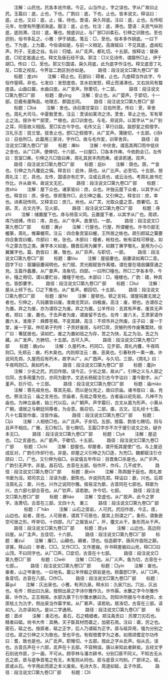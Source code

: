 <!-- { "loadSidebar": true } -->
　　注解：山凥也。凥各本讹作居。今正。山当作止，字之误也。字从广故曰止凥。玉篇曰：底，止也，下也。广韵曰：底，下也，止也。皆本说文。释诂曰：底，止也。又曰：底，止，徯，待也。晋语，戾久将底。注曰：底，止也。左传昭元年，勿使有所壅闭湫底。服注：底，止也。杜注：底，滞也。楚语：夫民气纵则底，底则滞。注曰：底，箸也。按底训止，与厂部□训柔石，引伸之训致也。至也迥别，俗书多乱之。小雅：伊于胡底。笺云：□，至也。俗本多作胡底。一曰下也。下为底，上为葢，今俗语如是，与前一义相足。高唐赋曰：不见其底，虚闻松声。列子，无底之谷。名曰：归墟。从广氐声。都礼切。十五部。按释诂：替戾底，□尼定曷遏止也。释文及唐石经不误。郭注：□义见诗传，谓靡所□止，伊于胡□。传曰：□，至也。郭又引国语，戾久将底，此为底字作注也。释文底音丁礼反，□音之视反。今荠旨二韵区别亦如是。
　　路径：段注说文□第九卷□广部
　　标题：庢zhì
　　注解：碍止也。石部曰：碍者，止也。凡庢碍当作此字，今俗作窒碍。非也。七发曰：发怒庢沓。言水初发怒，碍止而涌沸也。又右扶风有盩庢县。山曲曰盩，水曲曰庢。从广至声。陟栗切，十二部。
　　路径：段注说文□第九卷□广部
　　标题：廮yǐnɡ
　　注解：安止也。从广婴声。于郢切，十一部。巨鹿有廮陶县。地理志、郡国志同。
　　路径：段注说文□第九卷□广部
　　标题：□bá
　　注解：舍也。诗召南甘棠曰：召伯所茇。传曰：茇，草舍也。周礼大司马，中夏敎茇舍。注云：茇读如莱沛之沛。茇舍，草止之也。军有草止之法。按许书艹部茇，艹根也。此□训舍也。与毛、郑说异。以其字从艹从广别之耳，同音故义相因。茇□实古今字也。毛传又云：草行曰跋。跋卽苃之假借字。汉礼乐志：拔兰堂。拔舍止也。卽□之假借字。从广犮声。蒲拨切，十五部。《诗》曰：召伯所□。此葢用三家诗，字作□。故与毛作苃，训草舍异。
　　路径：段注说文□第九卷□广部
　　标题：庳bì
　　注解：中伏舍。谓高其两□而中低伏之舍也。从广□声。便俾切，十六部。一曰屋□，□各本作庳。今依韵会订。左传曰：宫室□庳。引伸之凡□皆曰庳，周礼其民丰肉而庳。或读若逋。双声。
　　路径：段注说文□第九卷□广部
　　标题：庇bì
　　注解：荫也。荫，艹侌也。引伸之为凡覆庇之偁。释言曰：庇休，荫也。从广比声。必至切。十五部。按周礼注：庀，具也。左传，国语亦有庀字。注或云具也，或云治也。考周礼故书庀作比。许从故书，故说文无庀。
　　路径：段注说文□第九卷□广部
　　标题：庶shù
　　注解：屋下众也。诸家皆曰：庶，众也。许独云屋下众者，以其字从广也。释言曰：庶，侈也。侈郑笺作□，此引伸之羲，又引伸之。释言曰：庶，幸也。诗素冠传同。又释言曰：庶几，尙也。从广炗，光取众盛之意。商署切。五部。炗，古文灮字。见火部。
　　路径：段注说文□第九卷□广部
　　标题：庤zhì
　　注解：储置屋下也。庤与偫音义同。云置屋下者，以其字从广也。周颂，庤乃钱镈。传曰：庤，具也。从广寺声。直里切，一部。
　　路径：段注说文□第九卷□广部
　　标题：廙yì
　　注解：行屋也。行屋，所谓幄也。许书巾部无幄篆，周礼，帷幕幄帟。注云：四合象宫室曰幄，王所居之帐也。疏引颜延之纂要四合象宫曰幄。巾部曰：帐，张也。木部曰：橦者，帐柱也。帐有梁柱可移徙，如今之蒙古包之类。廙字本义如是。魏晋后用为翼字，如魏丁廙字敬礼，是用为小心翼翼字也。篇、韵皆曰：廙，敬也。从广异声。与职切，一部。
　　路径：段注说文□第九卷□广部
　　标题：廔lóu
　　注解：屋丽廔也。丽廔读如离□二音。囧字下曰：窗牗丽廔闿明也。长门赋、灵光殿赋皆作离楼。谓在屋在墙囱牗穿通之皃。玉篇作蠡廔。从广娄声。洛矦切。四部。一曰所□穜也。所□二字各本夺，今补。穜之用切，谓以廔贮谷，播穜于地也。木部曰：□，穜楼也。广韵：耧，种具也。皆卽廔字。
　　路径：段注说文□第九卷□广部
　　标题：□tuí
　　注解：屋从上倾下也。□之下推也。从广隹声。都回切，十五部。
　　路径：段注说文□第九卷□广部
　　标题：废fèi
　　注解：屋顿也。顿之言钝，谓屋钝置无居之者也。引伸之，凡钝置皆曰废。淮南览冥训，四极废。高注：废，顿也。古谓存之为置。弃之为废，亦为谓存之为废。弃之为置。公羊传曰：去其有声者，废其无声者。郑曰：废，置也。于去声者为废，谓废留不去也。左传：废六关。王肃家语作置六关。淮南子：舜葬苍梧，不变其肆。高注：不烦市井之所废。庄子曰：废一于堂，废一于室。仲尼弟子列传：子贡好废居，与时□货，货殖列传作废箸鬻财。徐广曰：箸犹居也。读如贮。废之为置如徂之为存，苦之为快，乱之为治。去之为藏。从广发声。方肺切，十五部。古可入声。
　　路径：段注说文□第九卷□广部
　　标题：庮yǒu
　　注解：久屋朽木。朽同□，见歹部。周礼内饔，牛夜鸣则□。先郑云：庮，朽木臭也。内则郑注云：庮，恶臭也。引春秋传一熏一庮，许说同先郑。久屋而后有朽木，故字从广。从广酉声。与久切。三部。《周礼》曰：牛夜鸣则□。臭如朽木。
　　路径：段注说文□第九卷□广部
　　标题：廑jǐn
　　注解：少劣之凥。凥旧作居。误今正。少劣之居，故从广。引伸之义与人部之仅同，古多用廑为仅，亦同为勤字。文选长杨赋注引古今字诂曰：厪今勤字。从广堇声。巨斤切，十三部。
　　路径：段注说文□第九卷□广部
　　标题：庙miào
　　注解：尊先祖皃也。尊其先祖，而以是仪皃之，故曰宗庙。诸书皆曰：庙，皃也。祭法注云：庙之言皃也。宗庙者，先祖之尊皃也。古者庙以祀先祖，凡神不为庙也。为神立庙者，始三代以后。从广朝声。声字葢衍，古文从苗为形声。小篆从广朝，谓居之与朝廷同尊者，为会意。眉召切。二部。庿，古文。见礼经十七篇。凡十七篇皆作庿，注皆作庙。
　　路径：段注说文□第九卷□广部
　　标题：□jū
　　注解：人相依□也。从广且声。子余切。五部。按篇、韵皆七赐切。则与且声不相应。广雅，无□有□。音七赐切。玉篇□字亦不次于援引说文之处，疑许本无□。
　　路径：段注说文□第九卷□广部
　　标题：□yè
　　注解：屋迫也。□之言遏也。从广曷声。于歇切，十五部。
　　路径：段注说文□第九卷□广部
　　标题：□chì
　　注解：郄屋也。却屋者，谓开拓其屋使广也。与上屋迫成反对，广韵引作却行也。非是。却屋之义引伸之为□逐，为充□。魏都赋注引仓颉曰：□，广也。又引伸为指□。谷梁僖五年传曰：目晋矦□杀是也。从广屰声。广韵引无声字。非是。昌石切。古音在五部。俗作厈，作斥。几不成字。
　　路径：段注说文□第九卷□广部
　　标题：廞xīn
　　注解：陈舆服于庭也。周礼故书廞为淫。郑司农云：淫读为廞，廞陈也。许说同先郑。释诂曰：廞，兴也。后郑注周礼云：廞，兴也。兴作之说同尔雅。按易淫为廞，古音同在七部也。释廞为兴，古六部七部合音也。从广钦声，读若歆。许今切，七部。
　　路径：段注说文□第九卷□广部
　　标题：廫liáo
　　注解：空虚也。从广胶声。此今之寥字。洛萧切。古音在三部。文四十九　重三
　　路径：段注说文□第九卷□广部
　　
　　标题：厂hǎn
　　注解：山石之厓岩，人可凥。凥旧作居，今正。厓，山边也。岩者，厓也。人可居者，谓其下可居也，屋其上则谓之广。象形。谓象嵌空可居之形。呼旱切。十四部。凡厂之属皆从厂。厈，籒文从干。象形而从干声。
　　路径：段注说文□第九卷□厂部
　　标题：厓yá
　　注解：山边也。高边则曰崖。从厂圭声。五佳切，十六部。
　　路径：段注说文□第九卷□厂部
　　标题：厜zuī
　　注解：厜□，山顚也。顚者，顶也。俗造巅字，唐风作首阳之巅。谬甚。释山曰：崒者，□□。又作□□。又作嵳峩。许书释嵳峩曰山皃，释□□曰山顶。不曰同字也。从厂□声。□宜切，古音在十七部。
　　路径：段注说文□第九卷□厂部
　　标题：□wēi
　　注解：□□也。从厂义声。鱼为切，古音在十七部。。
　　路径：段注说文□第九卷□厂部
　　标题：□yín
　　注解：崟也。崟者，山之岑崟也。一曰地名。葢公羊传殽之嵚岩是也。嵚葢卽□字。从厂□声。鱼音切。古音在八部。□作□。
　　路径：段注说文□第九卷□厂部
　　标题：厬ɡuǐ
　　注解：仄出泉也。小雅，有洌氿泉。释水曰：氿泉穴出。穴出，仄出也。毛传：侧出曰氿泉。按侧出泉之字诗尔雅作氿，许作厬。水醮之字今尔雅作厬，许作氿。正互相易。水部氿篆下引尔雅水醮曰氿。则知许所据与今本绝异。水厓枯土为氿字，侧出泉当作厬字矣。从厂晷声，读若轨。居洧切，古音在三部。读如九，氿亦读如九。是以二字通用。
　　路径：段注说文□第九卷□厂部
　　标题：厎dǐ
　　注解：柔石也。柔石，石之精细者。郑注禹贡曰：厉摩刀刃石也。精者曰砥。尙书大传：其桷，天子斲其材而砻之，加密石焉。注曰：砻，厉之也。密石，砥之也。按厎者，砥之正字，后人乃谓砥为正字。厎与砥异用，强为分别之过也。厎之引伸之义为致也。至也平也。有假借耆字为之者。如周颂耆定尔功传曰：耆，致也是也。从厂氐声。职雉切。十五部。按此之字从氐声。俗从氏，误也。古音氏声在十六部，氐声在十五部。不容稍误。唐以来知此者鲜矣。五经文字石刻讹作厎，少一画，不可从。顾亭林与潘次耕书，分别□厎不同义。不知古无从氏之厎，厎与底争首笔之有无，末笔则从同也。厎与底音义均别。广部详之。砥，厎或从石。今字用此而厎之本义废矣。毛诗大东，周道如砥，孟子作厎。
　　路径：段注说文□第九卷□厂部
　　标题：□lì
